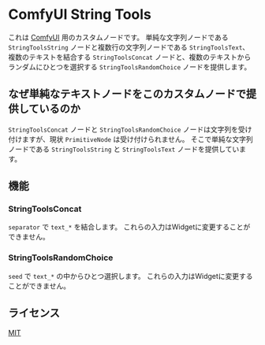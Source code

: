 # ComfyUI String Tools

これは [ComfyUI](https://github.com/comfyanonymous/ComfyUI) 用のカスタムノードです。
単純な文字列ノードである `StringToolsString` ノードと複数行の文字列ノードである `StringToolsText`、
複数のテキストを結合する `StringToolsConcat` ノードと、複数のテキストからランダムにひとつを選択する `StringToolsRandomChoice` ノードを提供します。

## なぜ単純なテキストノードをこのカスタムノードで提供しているのか

`StringToolsConcat` ノードと `StringToolsRandomChoice` ノードは文字列を受け付けますが、現状 `PrimitiveNode` は受け付けられません。
そこで単純な文字列ノードである `StringToolsString` と `StringToolsText` ノードを提供しています。

## 機能

### StringToolsConcat 

`separator` で `text_*` を結合します。
これらの入力はWidgetに変更することができません。

### StringToolsRandomChoice

`seed` で `text_*` の中からひとつ選択します。
これらの入力はWidgetに変更することができません。

## ライセンス

[MIT](./LICENSE)
